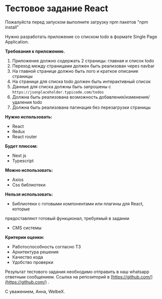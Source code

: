 # Тестовое задание React

Пожалуйста перед запуском выполните загрузку npm пакетов "npm install"

Нужно разработать приложение со списком todo в формате Single Page Application.

**Требования к приложению.**

1. Приложение должно содержать 2 страницы: главная и список todo
2. Переход между страницами должен быть реализован через navbar
3. На главной странице должно быть лого и краткое описание страницы
4. На странице для списка todo должен быть интерактивный список
5. Данные для списка должны быть запрошены с `https://jsonplaceholder.typicode.com/todos`
6. Должна быть реализована возможность добавления/изменения/удаления todo
7. Должна быть реализована пагинация без перезагрузки страницы

**Нужно использовать:**

- React
- Redux
- React router

**Будет плюсом:**

- Next js
- Typescript

**Можно использовать:**

- Axios
- Css библиотеки

**Нельзя использовать:**

- Библиотеки с готовыми компонентами или плагины для React, которые

предоставляют готовый функционал, требуемый в задании

- CMS системы

**Критерии оценки:**

- Работоспособность согласно ТЗ
- Архитектура решения
- Качество кода
- Удобство проверки

Результат тестового задания необходимо отправить в наш whatsapp ответным сообщением. Ссылка на репозиторий в [https://github.com/](https://github.com/) .

С уважением, Анна, WelbeX.